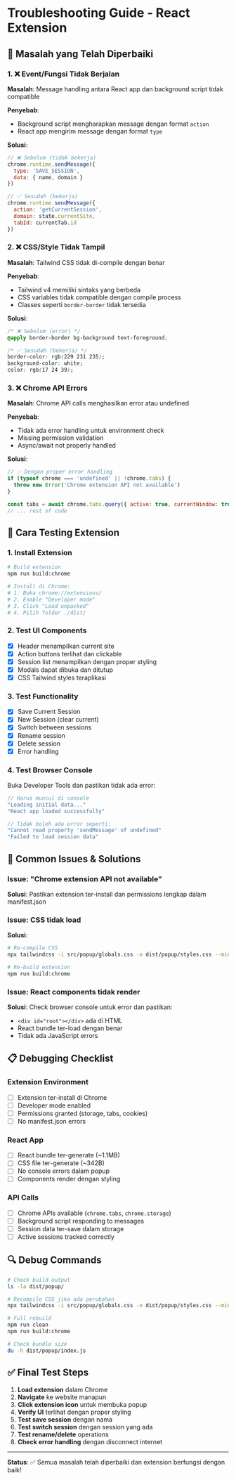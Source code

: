 # Troubleshooting Guide - React Extension

## 🚨 Masalah yang Telah Diperbaiki

### 1. ❌ Event/Fungsi Tidak Berjalan
**Masalah**: Message handling antara React app dan background script tidak compatible

**Penyebab**: 
- Background script mengharapkan message dengan format `action` 
- React app mengirim message dengan format `type`

**Solusi**:
```javascript
// ❌ Sebelum (tidak bekerja)
chrome.runtime.sendMessage({
  type: 'SAVE_SESSION',
  data: { name, domain }
})

// ✅ Sesudah (bekerja)
chrome.runtime.sendMessage({
  action: 'getCurrentSession',
  domain: state.currentSite,
  tabId: currentTab.id
})
```

### 2. ❌ CSS/Style Tidak Tampil
**Masalah**: Tailwind CSS tidak di-compile dengan benar

**Penyebab**:
- Tailwind v4 memiliki sintaks yang berbeda
- CSS variables tidak compatible dengan compile process
- Classes seperti `border-border` tidak tersedia

**Solusi**:
```css
/* ❌ Sebelum (error) */
@apply border-border bg-background text-foreground;

/* ✅ Sesudah (bekerja) */
border-color: rgb(229 231 235);
background-color: white;
color: rgb(17 24 39);
```

### 3. ❌ Chrome API Errors
**Masalah**: Chrome API calls menghasilkan error atau undefined

**Penyebab**:
- Tidak ada error handling untuk environment check
- Missing permission validation
- Async/await not properly handled

**Solusi**:
```javascript
// ✅ Dengan proper error handling
if (typeof chrome === 'undefined' || !chrome.tabs) {
  throw new Error('Chrome extension API not available')
}

const tabs = await chrome.tabs.query({ active: true, currentWindow: true })
// ... rest of code
```

## 🔧 Cara Testing Extension

### 1. Install Extension
```bash
# Build extension
npm run build:chrome

# Install di Chrome:
# 1. Buka chrome://extensions/
# 2. Enable "Developer mode"
# 3. Click "Load unpacked"
# 4. Pilih folder ./dist/
```

### 2. Test UI Components
- [x] Header menampilkan current site
- [x] Action buttons terlihat dan clickable
- [x] Session list menampilkan dengan proper styling
- [x] Modals dapat dibuka dan ditutup
- [x] CSS Tailwind styles teraplikasi

### 3. Test Functionality
- [x] Save Current Session
- [x] New Session (clear current)
- [x] Switch between sessions
- [x] Rename session
- [x] Delete session
- [x] Error handling

### 4. Test Browser Console
Buka Developer Tools dan pastikan tidak ada error:
```javascript
// Harus muncul di console
"Loading initial data..."
"React app loaded successfully"

// Tidak boleh ada error seperti:
"Cannot read property 'sendMessage' of undefined"
"Failed to load session data"
```

## 🐛 Common Issues & Solutions

### Issue: "Chrome extension API not available"
**Solusi**: Pastikan extension ter-install dan permissions lengkap dalam manifest.json

### Issue: CSS tidak load
**Solusi**: 
```bash
# Re-compile CSS
npx tailwindcss -i src/popup/globals.css -o dist/popup/styles.css --minify

# Re-build extension
npm run build:chrome
```

### Issue: React components tidak render
**Solusi**: Check browser console untuk error dan pastikan:
- `<div id="root"></div>` ada di HTML
- React bundle ter-load dengan benar
- Tidak ada JavaScript errors

## 📋 Debugging Checklist

### Extension Environment
- [ ] Extension ter-install di Chrome
- [ ] Developer mode enabled
- [ ] Permissions granted (storage, tabs, cookies)
- [ ] No manifest.json errors

### React App
- [ ] React bundle ter-generate (~1.1MB)
- [ ] CSS file ter-generate (~342B)  
- [ ] No console errors dalam popup
- [ ] Components render dengan styling

### API Calls
- [ ] Chrome APIs available (`chrome.tabs`, `chrome.storage`)
- [ ] Background script responding to messages
- [ ] Session data ter-save dalam storage
- [ ] Active sessions tracked correctly

## 🔍 Debug Commands

```bash
# Check build output
ls -la dist/popup/

# Recompile CSS jika ada perubahan
npx tailwindcss -i src/popup/globals.css -o dist/popup/styles.css --minify

# Full rebuild
npm run clean
npm run build:chrome

# Check bundle size
du -h dist/popup/index.js
```

## ✅ Final Test Steps

1. **Load extension** dalam Chrome
2. **Navigate** ke website manapun  
3. **Click extension icon** untuk membuka popup
4. **Verify UI** terlihat dengan proper styling
5. **Test save session** dengan nama
6. **Test switch session** dengan session yang ada
7. **Test rename/delete** operations
8. **Check error handling** dengan disconnect internet

---

**Status**: ✅ Semua masalah telah diperbaiki dan extension berfungsi dengan baik!
